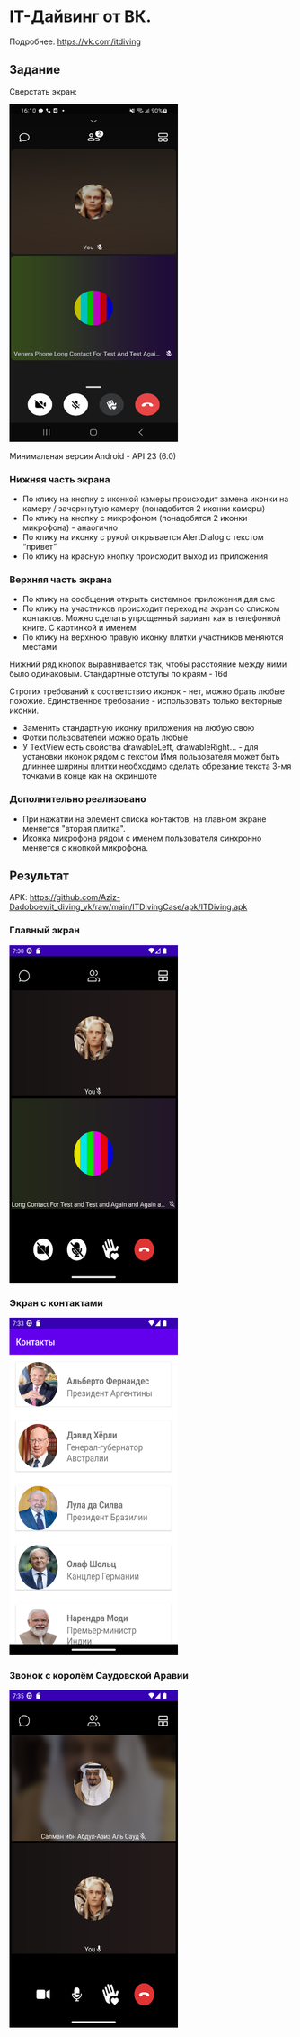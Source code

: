 # IT-Дайвинг от ВК.

Подробнее: https://vk.com/itdiving

## Задание
Сверстать экран:

<img src="https://github.com/Aziz-Dadoboev/it_diving_vk/blob/main/ITDivingCase/screens/call_screen.png" width="300" height="600">

Минимальная версия Android - API 23 (6.0)
### Нижняя часть экрана
 - По клику на кнопку с иконкой камеры происходит замена иконки на камеру / зачеркнутую камеру (понадобится 2 иконки камеры) 
 - По клику на кнопку с микрофоном (понадобятся 2 иконки микрофона) - анаогично 
 - По клику на иконку с рукой открывается AlertDialog c текстом “привет” 
 - По клику на красную кнопку происходит выход из приложения 

### Верхняя часть экрана 
 - По клику на сообщения открыть системное приложения для смс 
 - По клику на участников происходит переход на экран со списком контактов. Можно сделать упрощенный вариант как в телефонной книге. С картинкой и именем 
 - По клику на верхнюю правую иконку плитки участников меняются местами 

Нижний ряд кнопок выравнивается так, чтобы расстояние между ними было одинаковым. 
Стандартные отступы по краям - 16d

Строгих требований к соответствию иконок - нет, можно брать любые похожие.
Единственное требование - использовать только векторные иконки.
- Заменить стандартную иконку приложения на любую свою
- Фотки пользователей можно брать любые
- У TextView есть свойства drawableLeft, drawableRight… - для установки иконок
рядом с текстом
Имя пользователя может быть длиннее ширины плитки необходимо сделать
обрезание текста 3-мя точками в конце как на скриншоте


### Дополнительно реализовано
- При нажатии на элемент списка контактов, на главном экране меняется "вторая плитка".
- Иконка микрофона рядом с именем пользователя синхронно меняется c кнопкой микрофона.


## Результат

APK: https://github.com/Aziz-Dadoboev/it_diving_vk/raw/main/ITDivingCase/apk/ITDiving.apk

### Главный экран
<img src="https://github.com/Aziz-Dadoboev/it_diving_vk/blob/main/ITDivingCase/screens/1.png"  width="300" height="600">

### Экран с контактами
<img src="https://github.com/Aziz-Dadoboev/it_diving_vk/blob/main/ITDivingCase/screens/contcts.png"  width="300" height="600">

### Звонок с королём Саудовской Аравии
<img src="https://github.com/Aziz-Dadoboev/it_diving_vk/blob/main/ITDivingCase/screens/call_saudi_arabia.png"  width="300" height="600">
